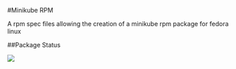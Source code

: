 #Minikube RPM

A rpm spec files allowing the creation of a minikube rpm package for 
fedora linux

##Package Status

<a href="https://copr.fedorainfracloud.org/coprs/agould/minikube/package/minikube/"><img src="https://copr.fedorainfracloud.org/coprs/agould/minikube/package/minikube/status_image/last_build.png" /></a>
